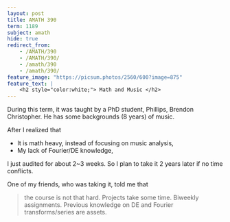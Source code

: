```yaml
---
layout: post
title: AMATH 390
term: 1189
subject: amath
hide: true
redirect_from:
    - /AMATH/390
    - /AMATH/390/
    - /amath/390
    - /amath/390/
feature_image: "https://picsum.photos/2560/600?image=875"
feature_text: |
    <h2 style="color:white;"> Math and Music </h2>
---
```



During this term, it was taught by a PhD student, Phillips, Brendon Christopher. He has some backgrounds (8 years) of music.

After I realized that
- It is math heavy, instead of focusing on music analysis,
- My lack of Fourier/DE knowledge,

I just audited for about 2~3 weeks. So I plan to take it 2 years later if no time conflicts.

One of my friends, who was taking it, told me that
> the course is not that hard. Projects take some time. Biweekly assignments. Previous knowledge on DE and Fourier transforms/series are assets.
